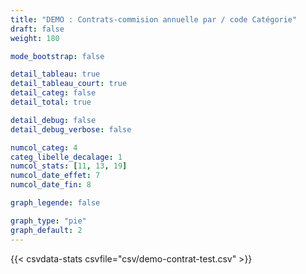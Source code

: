 ```yaml
---
title: "DEMO : Contrats-commision annuelle par / code Catégorie"
draft: false
weight: 180

mode_bootstrap: false

detail_tableau: true
detail_tableau_court: true
detail_categ: false
detail_total: true

detail_debug: false
detail_debug_verbose: false

numcol_categ: 4
categ_libelle_decalage: 1
numcol_stats: [11, 13, 19]
numcol_date_effet: 7
numcol_date_fin: 8

graph_legende: false

graph_type: "pie"
graph_default: 2
---
```


{{< csvdata-stats csvfile="csv/demo-contrat-test.csv" >}}
